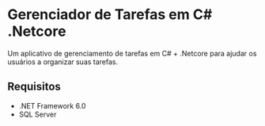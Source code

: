 # Gerenciador de Tarefas em C# .Netcore

Um aplicativo de gerenciamento de tarefas em C# + .Netcore para ajudar os usuários a organizar suas tarefas.

## Requisitos

- .NET Framework 6.0
- SQL Server 

